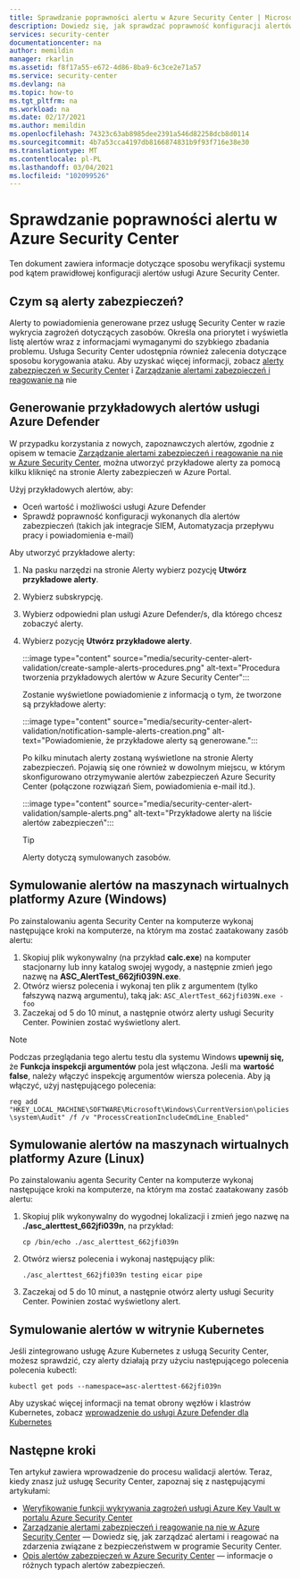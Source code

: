 ```yaml
---
title: Sprawdzanie poprawności alertu w Azure Security Center | Microsoft Docs
description: Dowiedz się, jak sprawdzać poprawność konfiguracji alertów zabezpieczeń w Azure Security Center
services: security-center
documentationcenter: na
author: memildin
manager: rkarlin
ms.assetid: f8f17a55-e672-4d86-8ba9-6c3ce2e71a57
ms.service: security-center
ms.devlang: na
ms.topic: how-to
ms.tgt_pltfrm: na
ms.workload: na
ms.date: 02/17/2021
ms.author: memildin
ms.openlocfilehash: 74323c63ab8985dee2391a546d82258dcb8d0114
ms.sourcegitcommit: 4b7a53cca4197db8166874831b9f93f716e38e30
ms.translationtype: MT
ms.contentlocale: pl-PL
ms.lasthandoff: 03/04/2021
ms.locfileid: "102099526"
---
```

# <a name="alert-validation-in-azure-security-center"></a>Sprawdzanie poprawności alertu w Azure Security Center
Ten dokument zawiera informacje dotyczące sposobu weryfikacji systemu pod kątem prawidłowej konfiguracji alertów usługi Azure Security Center.

## <a name="what-are-security-alerts"></a>Czym są alerty zabezpieczeń?
Alerty to powiadomienia generowane przez usługę Security Center w razie wykrycia zagrożeń dotyczących zasobów. Określa ona priorytet i wyświetla listę alertów wraz z informacjami wymaganymi do szybkiego zbadania problemu. Usługa Security Center udostępnia również zalecenia dotyczące sposobu korygowania ataku.
Aby uzyskać więcej informacji, zobacz [alerty zabezpieczeń w Security Center](security-center-alerts-overview.md) i [Zarządzanie alertami zabezpieczeń i reagowanie na](security-center-managing-and-responding-alerts.md) nie


## <a name="generate-sample-azure-defender-alerts"></a>Generowanie przykładowych alertów usługi Azure Defender

W przypadku korzystania z nowych, zapoznawczych alertów, zgodnie z opisem w temacie [Zarządzanie alertami zabezpieczeń i reagowanie na nie w Azure Security Center](security-center-managing-and-responding-alerts.md), można utworzyć przykładowe alerty za pomocą kilku kliknięć na stronie Alerty zabezpieczeń w Azure Portal.

Użyj przykładowych alertów, aby:

- Oceń wartość i możliwości usługi Azure Defender
- Sprawdź poprawność konfiguracji wykonanych dla alertów zabezpieczeń (takich jak integracje SIEM, Automatyzacja przepływu pracy i powiadomienia e-mail)

Aby utworzyć przykładowe alerty:

1. Na pasku narzędzi na stronie Alerty wybierz pozycję **Utwórz przykładowe alerty**. 
1. Wybierz subskrypcję.
1. Wybierz odpowiedni plan usługi Azure Defender/s, dla którego chcesz zobaczyć alerty. 
1. Wybierz pozycję **Utwórz przykładowe alerty**.

    :::image type="content" source="media/security-center-alert-validation/create-sample-alerts-procedures.png" alt-text="Procedura tworzenia przykładowych alertów w Azure Security Center":::
    
    Zostanie wyświetlone powiadomienie z informacją o tym, że tworzone są przykładowe alerty:

    :::image type="content" source="media/security-center-alert-validation/notification-sample-alerts-creation.png" alt-text="Powiadomienie, że przykładowe alerty są generowane.":::

    Po kilku minutach alerty zostaną wyświetlone na stronie Alerty zabezpieczeń. Pojawią się one również w dowolnym miejscu, w którym skonfigurowano otrzymywanie alertów zabezpieczeń Azure Security Center (połączone rozwiązań Siem, powiadomienia e-mail itd.).

    :::image type="content" source="media/security-center-alert-validation/sample-alerts.png" alt-text="Przykładowe alerty na liście alertów zabezpieczeń":::

    > [!TIP]
    > Alerty dotyczą symulowanych zasobów.

## <a name="simulate-alerts-on-your-azure-vms-windows"></a>Symulowanie alertów na maszynach wirtualnych platformy Azure (Windows) <a name="validate-windows"></a>

Po zainstalowaniu agenta Security Center na komputerze wykonaj następujące kroki na komputerze, na którym ma zostać zaatakowany zasób alertu:

1. Skopiuj plik wykonywalny (na przykład **calc.exe**) na komputer stacjonarny lub inny katalog swojej wygody, a następnie zmień jego nazwę na **ASC_AlertTest_662jfi039N.exe**.
1. Otwórz wiersz polecenia i wykonaj ten plik z argumentem (tylko fałszywą nazwą argumentu), taką jak: ```ASC_AlertTest_662jfi039N.exe -foo```
1. Zaczekaj od 5 do 10 minut, a następnie otwórz alerty usługi Security Center. Powinien zostać wyświetlony alert.

> [!NOTE]
> Podczas przeglądania tego alertu testu dla systemu Windows **upewnij się,** że **Funkcja inspekcji argumentów** pola jest włączona. Jeśli ma **wartość false**, należy włączyć inspekcję argumentów wiersza polecenia. Aby ją włączyć, użyj następującego polecenia: 
>
>```reg add "HKEY_LOCAL_MACHINE\SOFTWARE\Microsoft\Windows\CurrentVersion\policies\system\Audit" /f /v "ProcessCreationIncludeCmdLine_Enabled"```

## <a name="simulate-alerts-on-your-azure-vms-linux"></a>Symulowanie alertów na maszynach wirtualnych platformy Azure (Linux) <a name="validate-linux"></a>

Po zainstalowaniu agenta Security Center na komputerze wykonaj następujące kroki na komputerze, na którym ma zostać zaatakowany zasób alertu:
1. Skopiuj plik wykonywalny do wygodnej lokalizacji i zmień jego nazwę na **./asc_alerttest_662jfi039n**, na przykład:

    ```cp /bin/echo ./asc_alerttest_662jfi039n```

1. Otwórz wiersz polecenia i wykonaj następujący plik:

    ```./asc_alerttest_662jfi039n testing eicar pipe```

1. Zaczekaj od 5 do 10 minut, a następnie otwórz alerty usługi Security Center. Powinien zostać wyświetlony alert.


## <a name="simulate-alerts-on-kubernetes"></a>Symulowanie alertów w witrynie Kubernetes <a name="validate-kubernetes"></a>

Jeśli zintegrowano usługę Azure Kubernetes z usługą Security Center, możesz sprawdzić, czy alerty działają przy użyciu następującego polecenia polecenia kubectl:

```kubectl get pods --namespace=asc-alerttest-662jfi039n```

Aby uzyskać więcej informacji na temat obrony węzłów i klastrów Kubernetes, zobacz [wprowadzenie do usługi Azure Defender dla Kubernetes](defender-for-kubernetes-introduction.md)

## <a name="next-steps"></a>Następne kroki
Ten artykuł zawiera wprowadzenie do procesu walidacji alertów. Teraz, kiedy znasz już usługę Security Center, zapoznaj się z następującymi artykułami:

* [Weryfikowanie funkcji wykrywania zagrożeń usługi Azure Key Vault w portalu Azure Security Center](https://techcommunity.microsoft.com/t5/azure-security-center/validating-azure-key-vault-threat-detection-in-azure-security/ba-p/1220336)
* [Zarządzanie alertami zabezpieczeń i reagowanie na nie w Azure Security Center](security-center-managing-and-responding-alerts.md) — Dowiedz się, jak zarządzać alertami i reagować na zdarzenia związane z bezpieczeństwem w programie Security Center.
* [Opis alertów zabezpieczeń w Azure Security Center](./security-center-alerts-overview.md) — informacje o różnych typach alertów zabezpieczeń.